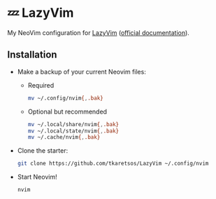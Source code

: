 # 💤 LazyVim

My NeoVim configuration for [LazyVim](https://github.com/LazyVim/LazyVim) ([official documentation](https://lazyvim.github.io/installation)).

## Installation

- Make a backup of your current Neovim files:

    - Required
        ```bash
        mv ~/.config/nvim{,.bak}
        ```
    
    - Optional but recommended
        ```bash
        mv ~/.local/share/nvim{,.bak}
        mv ~/.local/state/nvim{,.bak}
        mv ~/.cache/nvim{,.bak}
        ```

- Clone the starter:

    ```bash
    git clone https://github.com/tkaretsos/LazyVim ~/.config/nvim
    ```

- Start Neovim!

    ```
    nvim
    ```
